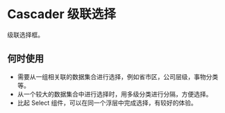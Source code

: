# Cascader 级联选择
级联选择框。
## 何时使用
* 需要从一组相关联的数据集合进行选择，例如省市区，公司层级，事物分类等。
* 从一个较大的数据集合中进行选择时，用多级分类进行分隔，方便选择。
* 比起 Select 组件，可以在同一个浮层中完成选择，有较好的体验。